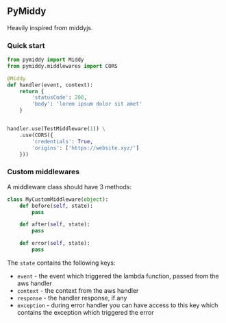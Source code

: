 ## PyMiddy

Heavily inspired from middyjs.

### Quick start

```python
from pymiddy import Middy
from pymiddy.middlewares import CORS

@Middy
def handler(event, context):
    return {
        'statusCode': 200,
        'body': 'lorem ipsum dolor sit amet'
    }


handler.use(TestMiddleware(1)) \
    .use(CORS({
        'credentials': True,
        'origins': ['https://website.xyz/']
    }))
```

### Custom middlewares

A middleware class should have 3 methods:

```python
class MyCustomMiddleware(object):
    def before(self, state):
        pass

    def after(self, state):
        pass

    def error(self, state):
        pass
```

The `state` contains the following keys:
- `event` - the event which triggered the lambda function, passed from the aws handler
- `context` - the context from the aws handler
- `response` - the handler response, if any
- `exception` - during error handler you can have access to this key which contains the exception which triggered the error
